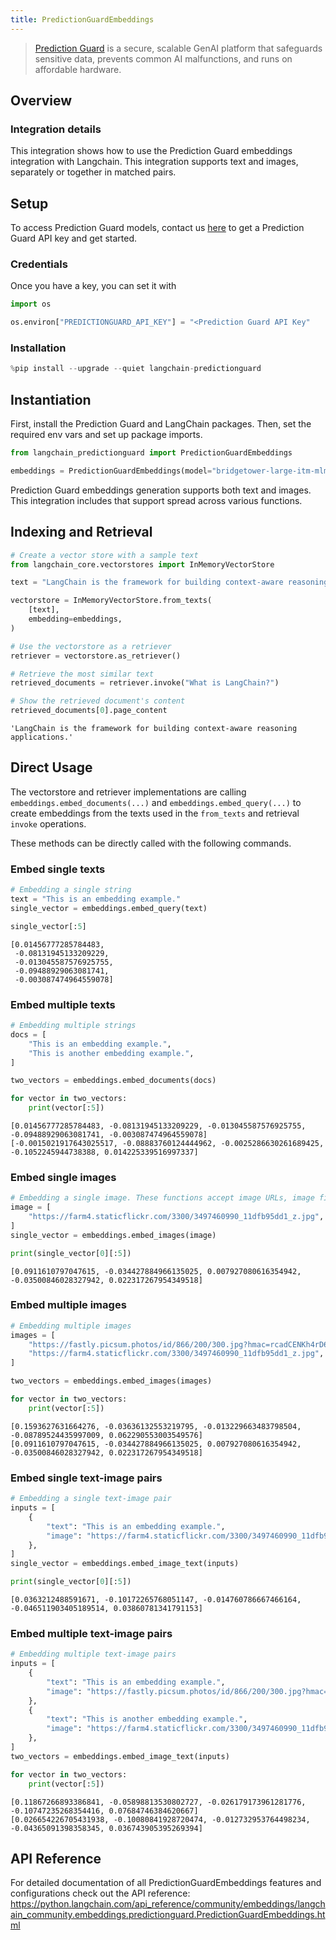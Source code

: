 ```yaml
---
title: PredictionGuardEmbeddings
---
```


>[Prediction Guard](https://predictionguard.com) is a secure, scalable GenAI platform that safeguards sensitive data, prevents common AI malfunctions, and runs on affordable hardware.

## Overview

### Integration details

This integration shows how to use the Prediction Guard embeddings integration with Langchain. This integration supports text and images, separately or together in matched pairs.

## Setup

To access Prediction Guard models, contact us [here](https://predictionguard.com/get-started) to get a Prediction Guard API key and get started.

### Credentials

Once you have a key, you can set it with

```python
import os

os.environ["PREDICTIONGUARD_API_KEY"] = "<Prediction Guard API Key"
```

### Installation

```python
%pip install --upgrade --quiet langchain-predictionguard
```

## Instantiation

First, install the Prediction Guard and LangChain packages. Then, set the required env vars and set up package imports.

```python
from langchain_predictionguard import PredictionGuardEmbeddings
```

```python
embeddings = PredictionGuardEmbeddings(model="bridgetower-large-itm-mlm-itc")
```

Prediction Guard embeddings generation supports both text and images. This integration includes that support spread across various functions.

## Indexing and Retrieval

```python
# Create a vector store with a sample text
from langchain_core.vectorstores import InMemoryVectorStore

text = "LangChain is the framework for building context-aware reasoning applications."

vectorstore = InMemoryVectorStore.from_texts(
    [text],
    embedding=embeddings,
)

# Use the vectorstore as a retriever
retriever = vectorstore.as_retriever()

# Retrieve the most similar text
retrieved_documents = retriever.invoke("What is LangChain?")

# Show the retrieved document's content
retrieved_documents[0].page_content
```

```output
'LangChain is the framework for building context-aware reasoning applications.'
```

## Direct Usage

The vectorstore and retriever implementations are calling `embeddings.embed_documents(...)` and `embeddings.embed_query(...)` to create embeddings from the texts used in the `from_texts` and retrieval `invoke` operations.

These methods can be directly called with the following commands.

### Embed single texts

```python
# Embedding a single string
text = "This is an embedding example."
single_vector = embeddings.embed_query(text)

single_vector[:5]
```

```output
[0.01456777285784483,
 -0.08131945133209229,
 -0.013045587576925755,
 -0.09488929063081741,
 -0.003087474964559078]
```

### Embed multiple texts

```python
# Embedding multiple strings
docs = [
    "This is an embedding example.",
    "This is another embedding example.",
]

two_vectors = embeddings.embed_documents(docs)

for vector in two_vectors:
    print(vector[:5])
```

```output
[0.01456777285784483, -0.08131945133209229, -0.013045587576925755, -0.09488929063081741, -0.003087474964559078]
[-0.0015021917643025517, -0.08883760124444962, -0.0025286630261689425, -0.1052245944738388, 0.014225339516997337]
```

### Embed single images

```python
# Embedding a single image. These functions accept image URLs, image files, data URIs, and base64 encoded strings.
image = [
    "https://farm4.staticflickr.com/3300/3497460990_11dfb95dd1_z.jpg",
]
single_vector = embeddings.embed_images(image)

print(single_vector[0][:5])
```

```output
[0.0911610797047615, -0.034427884966135025, 0.007927080616354942, -0.03500846028327942, 0.022317267954349518]
```

### Embed multiple images

```python
# Embedding multiple images
images = [
    "https://fastly.picsum.photos/id/866/200/300.jpg?hmac=rcadCENKh4rD6MAp6V_ma-AyWv641M4iiOpe1RyFHeI",
    "https://farm4.staticflickr.com/3300/3497460990_11dfb95dd1_z.jpg",
]

two_vectors = embeddings.embed_images(images)

for vector in two_vectors:
    print(vector[:5])
```

```output
[0.1593627631664276, -0.03636132553219795, -0.013229663483798504, -0.08789524435997009, 0.062290553003549576]
[0.0911610797047615, -0.034427884966135025, 0.007927080616354942, -0.03500846028327942, 0.022317267954349518]
```

### Embed single text-image pairs

```python
# Embedding a single text-image pair
inputs = [
    {
        "text": "This is an embedding example.",
        "image": "https://farm4.staticflickr.com/3300/3497460990_11dfb95dd1_z.jpg",
    },
]
single_vector = embeddings.embed_image_text(inputs)

print(single_vector[0][:5])
```

```output
[0.0363212488591671, -0.10172265768051147, -0.014760786667466164, -0.046511903405189514, 0.03860781341791153]
```

### Embed multiple text-image pairs

```python
# Embedding multiple text-image pairs
inputs = [
    {
        "text": "This is an embedding example.",
        "image": "https://fastly.picsum.photos/id/866/200/300.jpg?hmac=rcadCENKh4rD6MAp6V_ma-AyWv641M4iiOpe1RyFHeI",
    },
    {
        "text": "This is another embedding example.",
        "image": "https://farm4.staticflickr.com/3300/3497460990_11dfb95dd1_z.jpg",
    },
]
two_vectors = embeddings.embed_image_text(inputs)

for vector in two_vectors:
    print(vector[:5])
```

```output
[0.11867266893386841, -0.05898813530802727, -0.026179173961281776, -0.10747235268354416, 0.07684746384620667]
[0.026654226705431938, -0.10080841928720474, -0.012732953764498234, -0.04365091398358345, 0.036743905395269394]
```

## API Reference

For detailed documentation of all PredictionGuardEmbeddings features and configurations check out the API reference: <https://python.langchain.com/api_reference/community/embeddings/langchain_community.embeddings.predictionguard.PredictionGuardEmbeddings.html>
